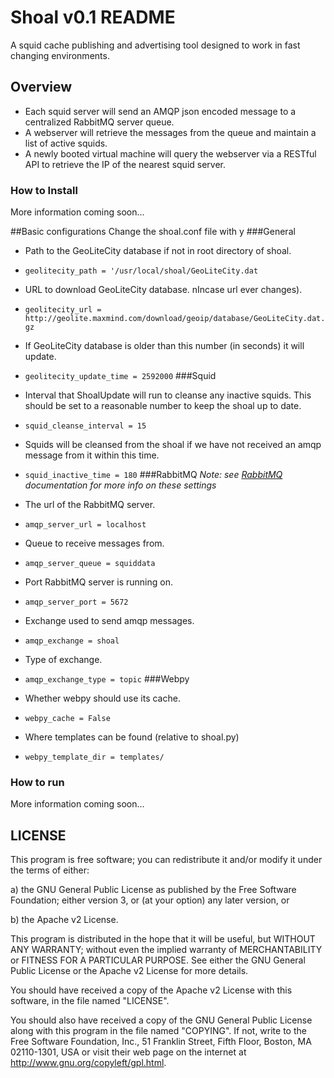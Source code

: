 # Shoal v0.1 README
A squid cache publishing and advertising tool designed to work in fast changing environments.

## Overview

   * Each squid server will send an AMQP json encoded message to a centralized RabbitMQ server queue.
   * A webserver will retrieve the messages from the queue and maintain a list of active squids.
   * A newly booted virtual machine will query the webserver via a RESTful API to retrieve the IP of the nearest squid server.

### How to Install
    
More information coming soon...

##Basic configurations
Change the shoal.conf file with y
###General
- Path to the GeoLiteCity database if not in root directory of shoal.
 - `geolitecity_path = '/usr/local/shoal/GeoLiteCity.dat`
- URL to download GeoLiteCity database. nIncase url ever changes).
 - `geolitecity_url = http://geolite.maxmind.com/download/geoip/database/GeoLiteCity.dat.gz`
- If GeoLiteCity database is older than this number (in seconds) it will update.
 - `geolitecity_update_time = 2592000`
###Squid
- Interval that ShoalUpdate will run to cleanse any inactive squids. This should be set to a reasonable number to keep the shoal up to date.
 - `squid_cleanse_interval = 15`
- Squids will be cleansed from the shoal if we have not received an amqp message from it within this time.
 - `squid_inactive_time = 180`
###RabbitMQ
*Note: see [RabbitMQ](http://www.rabbitmq.com) documentation for more info on these settings*

- The url of the RabbitMQ server.
 - `amqp_server_url = localhost`
- Queue to receive messages from.
 - `amqp_server_queue = squiddata`
- Port RabbitMQ server is running on. 
 - `amqp_server_port = 5672`
- Exchange used to send amqp messages.
 - `amqp_exchange = shoal`
- Type of exchange. 
 - `amqp_exchange_type = topic`
###Webpy
- Whether webpy should use its cache.
 - `webpy_cache = False`
- Where templates can be found (relative to shoal.py)
 - `webpy_template_dir = templates/`

### How to run

More information coming soon...

## LICENSE
This program is free software; you can redistribute it and/or modify it under the terms of either:

a) the GNU General Public License as published by the Free Software Foundation; either version 3, or (at your option) any later version, or

b) the Apache v2 License.

This program is distributed in the hope that it will be useful, but WITHOUT ANY WARRANTY; without even the implied warranty of MERCHANTABILITY or FITNESS FOR A PARTICULAR PURPOSE. See either the GNU General Public License or the Apache v2 License for more details.

You should have received a copy of the Apache v2 License with this software, in the file named "LICENSE".

You should also have received a copy of the GNU General Public License along with this program in the file named "COPYING". If not, write to the Free Software Foundation, Inc., 51 Franklin Street, Fifth Floor, Boston, MA 02110-1301, USA or visit their web page on the internet at http://www.gnu.org/copyleft/gpl.html.

